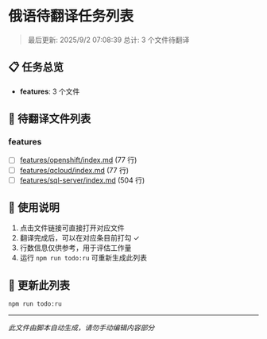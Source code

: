 # 俄语待翻译任务列表

> 最后更新: 2025/9/2 07:08:39
> 总计: 3 个文件待翻译

## 📋 任务总览

- **features**: 3 个文件

## 📝 待翻译文件列表

### features

- [ ] [features/openshift/index.md](./features/openshift/index.md) (77 行)
- [ ] [features/qcloud/index.md](./features/qcloud/index.md) (77 行)
- [ ] [features/sql-server/index.md](./features/sql-server/index.md) (504 行)

## 📖 使用说明

1. 点击文件链接可直接打开对应文件
2. 翻译完成后，可以在对应条目前打勾 ✓
3. 行数信息仅供参考，用于评估工作量
4. 运行 `npm run todo:ru` 可重新生成此列表

## 🔄 更新此列表

```bash
npm run todo:ru
```

---

*此文件由脚本自动生成，请勿手动编辑内容部分*

